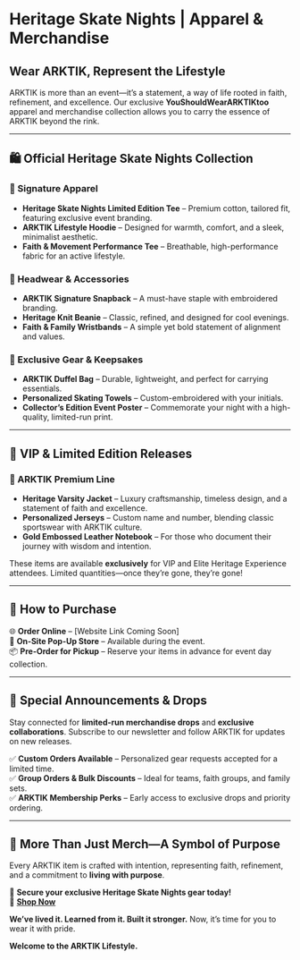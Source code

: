 # **Heritage Skate Nights | Apparel & Merchandise**

## **Wear ARKTIK, Represent the Lifestyle**

ARKTIK is more than an event—it’s a statement, a way of life rooted in faith, refinement, and excellence. Our exclusive **YouShouldWearARKTIKtoo** apparel and merchandise collection allows you to carry the essence of ARKTIK beyond the rink.

---

## **🛍 Official Heritage Skate Nights Collection**

### **👕 Signature Apparel**
- **Heritage Skate Nights Limited Edition Tee** – Premium cotton, tailored fit, featuring exclusive event branding.
- **ARKTIK Lifestyle Hoodie** – Designed for warmth, comfort, and a sleek, minimalist aesthetic.
- **Faith & Movement Performance Tee** – Breathable, high-performance fabric for an active lifestyle.

### **🎩 Headwear & Accessories**
- **ARKTIK Signature Snapback** – A must-have staple with embroidered branding.
- **Heritage Knit Beanie** – Classic, refined, and designed for cool evenings.
- **Faith & Family Wristbands** – A simple yet bold statement of alignment and values.

### **🎒 Exclusive Gear & Keepsakes**
- **ARKTIK Duffel Bag** – Durable, lightweight, and perfect for carrying essentials.
- **Personalized Skating Towels** – Custom-embroidered with your initials.
- **Collector’s Edition Event Poster** – Commemorate your night with a high-quality, limited-run print.

---

## **🌟 VIP & Limited Edition Releases**

### **💎 ARKTIK Premium Line**
- **Heritage Varsity Jacket** – Luxury craftsmanship, timeless design, and a statement of faith and excellence.
- **Personalized Jerseys** – Custom name and number, blending classic sportswear with ARKTIK culture.
- **Gold Embossed Leather Notebook** – For those who document their journey with wisdom and intention.

These items are available **exclusively** for VIP and Elite Heritage Experience attendees. Limited quantities—once they’re gone, they’re gone!

---

## **🛒 How to Purchase**

🌐 **Order Online** – [Website Link Coming Soon]  
📍 **On-Site Pop-Up Store** – Available during the event.  
📦 **Pre-Order for Pickup** – Reserve your items in advance for event day collection.  

---

## **📢 Special Announcements & Drops**

Stay connected for **limited-run merchandise drops** and **exclusive collaborations**. Subscribe to our newsletter and follow ARKTIK for updates on new releases.

✅ **Custom Orders Available** – Personalized gear requests accepted for a limited time.  
✅ **Group Orders & Bulk Discounts** – Ideal for teams, faith groups, and family sets.  
✅ **ARKTIK Membership Perks** – Early access to exclusive drops and priority ordering.  

---

## **🌟 More Than Just Merch—A Symbol of Purpose**

Every ARKTIK item is crafted with intention, representing faith, refinement, and a commitment to **living with purpose**. 

📍 **Secure your exclusive Heritage Skate Nights gear today!**  
🛒 **[Shop Now](#)**  

**We’ve lived it. Learned from it. Built it stronger.** Now, it’s time for you to wear it with pride.

**Welcome to the ARKTIK Lifestyle.**

